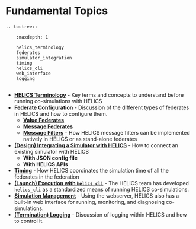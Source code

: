 # Fundamental Topics

```eval_rst
.. toctree::

    :maxdepth: 1

    helics_terminology
    federates
    simulator_integration
    timing
    helics_cli
    web_interface
    logging
	

```

- [**HELICS Terminology**](./helics_terminology) - Key terms and concepts to understand before running co-simulations with HELICS
- [**Federate Configuration**](./federates.md) - Discussion of the different types of federates in HELICS and how to configure them.
	- [**Value Federates**](./value_federates.md)
	- [**Message Federates**](./message_federates.md)
	- [**Message Filters**](./filters) - How HELICS message filters can be implemented natively in HELICS or as stand-alone federates
- [**(Design) Integrating a Simulator with HELICS**](./simulator_integration.md) - How to connect an existing simulator with HELICS
	- **With JSON config file**
	- **With HELICS APIs**
- [**Timing**](./timing.md) - How HELICS coordinates the simulation time of all the federates in the federation
- [**(Launch) Execution with `helics_cli`**](./helics_cli.md) - The HELICS team has developed `helics_cli` as a standardized means of running HELICS co-simulations.
- [**Simulation Management**](./web_interface.md) - Using the webserver, HELICS also has a built-in web interface for running, monitoring, and diagnosing co-simulations.
- [**(Termination) Logging**](./logging.md) - Discussion of logging within HELICS and how to control it.

